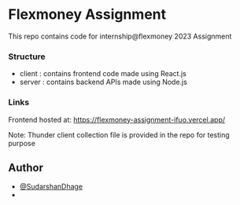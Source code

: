 # Flexmoney Assignment
This repo contains code for internship@flexmoney 2023 Assignment

### Structure
- client : contains frontend code made using React.js
- server : contains backend APIs made using Node.js

### Links
Frontend hosted at: https://flexmoney-assignment-ifuo.vercel.app/




Note: Thunder client collection file is provided in the repo for testing purpose




## Author

- [@SudarshanDhage](https://www.github.com/SudarshanDhage)
-
